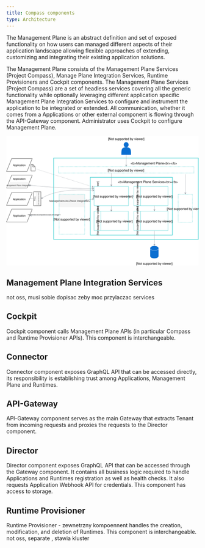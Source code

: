 ```yaml
---
title: Compass components
type: Architecture
---
```


The Management Plane is an abstract definition and set of exposed functionality on how users can managed different aspects of their application landscape allowing flexible approaches of extending, customizing and integrating their existing application solutions.

The Management Plane consists of the Management Plane Services (Project Compass), Manage Plane Integration Services, Runtime Provisioners and Cockpit components. The Management Plane Services (Project Compass) are a set of headless services covering all the generic functionality while optionally leveraging different application specific Management Plane Integration Services to configure and instrument the application to be integrated or extended. All communication, whether it comes from a Applications or other external component is flowing through the API-Gateway component. Administrator uses Cockpit to configure Management Plane.


![Management Plane Components](./assets/mp-components.svg)


## Management Plane Integration Services
not oss, musi sobie dopisac zeby moc przylaczac services

## Cockpit

Cockpit component calls Management Plane APIs (in particular Compass and Runtime Provisioner APIs). This component is interchangeable.

## Connector

Connector component exposes GraphQL API that can be accessed directly, its responsibility is establishing trust among Applications, Management Plane and Runtimes.

## API-Gateway

API-Gateway component serves as the main Gateway that extracts Tenant from incoming requests and proxies the requests to the Director component.

## Director

Director component exposes GraphQL API that can be accessed through the Gateway component. It contains all business logic required to handle Applications and Runtimes registration as well as health checks. It also requests Application Webhook API for credentials. This component has access to storage.


## Runtime Provisioner

Runtime Provisioner - zewnetrzny kompoennent handles the creation, modification, and deletion of Runtimes. This component is interchangeable. not oss, separate , stawia kluster
